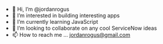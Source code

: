 - 👋 Hi, I’m @jordanrogus
- 👀 I’m interested in building interesting apps
- 🌱 I’m currently learning JavaScript
- 💞️ I’m looking to collaborate on any cool ServiceNow ideas
- 📫 How to reach me ... jordanrogus@gmail.com

